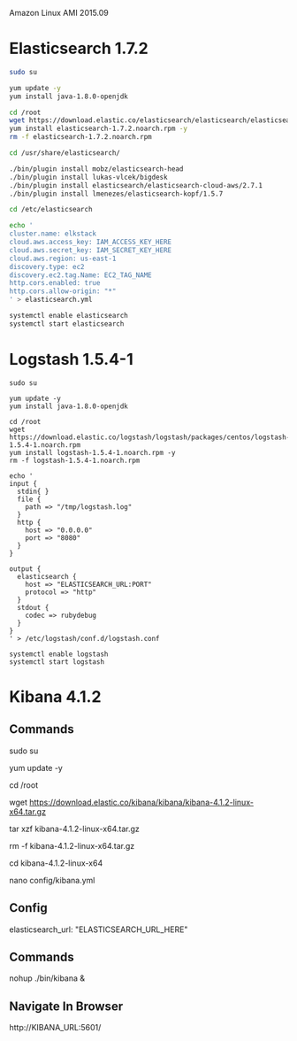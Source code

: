 Amazon Linux AMI 2015.09

Elasticsearch 1.7.2
===================
```bash
sudo su

yum update -y
yum install java-1.8.0-openjdk

cd /root
wget https://download.elastic.co/elasticsearch/elasticsearch/elasticsearch-1.7.2.noarch.rpm
yum install elasticsearch-1.7.2.noarch.rpm -y
rm -f elasticsearch-1.7.2.noarch.rpm

cd /usr/share/elasticsearch/

./bin/plugin install mobz/elasticsearch-head
./bin/plugin install lukas-vlcek/bigdesk
./bin/plugin install elasticsearch/elasticsearch-cloud-aws/2.7.1
./bin/plugin install lmenezes/elasticsearch-kopf/1.5.7

cd /etc/elasticsearch

echo '
cluster.name: elkstack
cloud.aws.access_key: IAM_ACCESS_KEY_HERE
cloud.aws.secret_key: IAM_SECRET_KEY_HERE
cloud.aws.region: us-east-1
discovery.type: ec2
discovery.ec2.tag.Name: EC2_TAG_NAME
http.cors.enabled: true
http.cors.allow-origin: "*"
' > elasticsearch.yml

systemctl enable elasticsearch
systemctl start elasticsearch
```

Logstash 1.5.4-1
==============

```console
sudo su

yum update -y
yum install java-1.8.0-openjdk

cd /root
wget https://download.elastic.co/logstash/logstash/packages/centos/logstash-1.5.4-1.noarch.rpm
yum install logstash-1.5.4-1.noarch.rpm -y
rm -f logstash-1.5.4-1.noarch.rpm

echo '
input {
  stdin{ }
  file {
    path => "/tmp/logstash.log"
  }
  http {
    host => "0.0.0.0"
    port => "8080"
  }
}

output {
  elasticsearch {
    host => "ELASTICSEARCH_URL:PORT"
    protocol => "http"
  }
  stdout {
    codec => rubydebug
  }
}
' > /etc/logstash/conf.d/logstash.conf

systemctl enable logstash
systemctl start logstash
```

Kibana 4.1.2
============

Commands
--------
sudo su

yum update -y

cd /root

wget https://download.elastic.co/kibana/kibana/kibana-4.1.2-linux-x64.tar.gz

tar xzf kibana-4.1.2-linux-x64.tar.gz

rm -f kibana-4.1.2-linux-x64.tar.gz

cd kibana-4.1.2-linux-x64

nano config/kibana.yml 

Config
------
elasticsearch_url: "ELASTICSEARCH_URL_HERE"

Commands
--------
nohup ./bin/kibana &

Navigate In Browser
-------------------
http://KIBANA_URL:5601/
